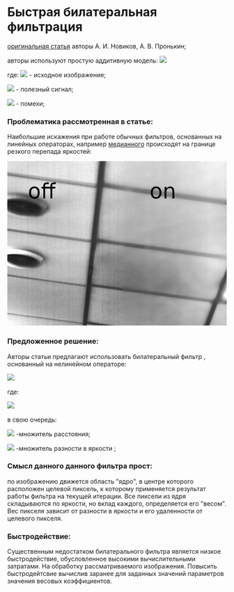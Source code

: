 # Быстрая билатеральная фильтрация

[оригинальная статья](http://vestnik.rsreu.ru/images/archive/2018/4-66-1/2.4_.pdf)
 авторы А. И. Новиков, А. В. Пронькин;

авторы используют простую аддитивную модель: 
![](http://latex.codecogs.com/gif.latex?\dpi{120}&space;$$I_{ij}&space;=&space;U_{ij}&space;&space;&plus;&space;{\xi}_{ij}&space;)

где:
![](http://latex.codecogs.com/gif.latex?\dpi{100}&space;I_{ij}) - исходное изображение;

![](http://latex.codecogs.com/gif.latex?\dpi{100}&space;U_{ij}) - полезный сигнал;

![](http://latex.codecogs.com/gif.latex?\dpi{100}&space;{\xi}_{ij}) -  помехи;


### Проблематика рассмотренная в статье:

Наибольшие искажения при работе обычных фильтров, основанных на линейных операторах, например [медианного](https://github.com/alehay/median_filter) происходят на границе резкого перепада яркостей:

![](https://github.com/alehay/bilateral_filter/blob/main/staff/linear.png)

### Предложенное решение:
Авторы статьи предлагают использовать билатеральный фильтр , основанный на нелинейном операторе:

![](http://latex.codecogs.com/gif.latex?\dpi{250}&space;\frac{{\sum_{s=-k}^k}{\sum_{t=-k}^k}I_{i&plus;s,j&plus;t}*W_{st}}{{&space;\sum_{s=-k}^k}{\sum_{t=-k}^k}*{W_{st}}}&space;)  


где:  

![](http://latex.codecogs.com/gif.latex?\dpi{250}&space;W_{st}&space;=&space;e^{-\frac{s^2&space;&plus;&space;t^2}&space;{2k^2}}&space;*&space;&space;e^{-\frac{I__{i&plus;s,j&plus;t}&space;-&space;I__{ij}}&space;{2d^2}}&space;)

в свою очередь:

![](http://latex.codecogs.com/gif.latex?\dpi{170}&space;e^{-\frac{s^2&space;&plus;&space;t^2}&space;{2k^2}})   -множитель расстояния;

![](http://latex.codecogs.com/gif.latex?\dpi{170}&space;e^{-\frac{I__{i&plus;s,j&plus;t}&space;-&space;I__{ij}}&space;{2d^2}}&space;)   -множитель разности в яркости ;


### Смысл данного данного фильтра прост: 

по изображению движется область "ядро", в центре которого расположен целевой пиксель, к которому применяется результат работы фильтра на текущей итерации. 
Все пиксели из ядря складываются по яркости, но вклад каждого, определяется его "весом". 
Вес пикселя зависит от разности в яркости и его удаленности от целевого пикселя. 

### Быстродействие:
Существенным недостатком билатерального фильтра  является  низкое  быстродействие,  обусловленное  высокими  вычислительными  затратами.  На  обработку  рассматриваемого  изображения. Повысить быстродейтсвие вычислив заранее для заданных значений параметров значения весовых коэффициентов.
